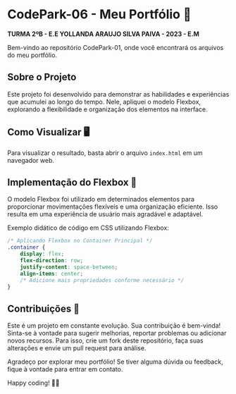 # CodePark-06 - Meu Portfólio 🚀

**TURMA 2ºB - E.E YOLLANDA ARAUJO SILVA PAIVA - 2023 - E.M**

Bem-vindo ao repositório CodePark-01, onde você encontrará os arquivos do meu portfólio.

## Sobre o Projeto

Este projeto foi desenvolvido para demonstrar as habilidades e experiências que acumulei ao longo do tempo. Nele, apliquei o modelo Flexbox, explorando a flexibilidade e organização dos elementos na interface.

## Como Visualizar 🖥️

Para visualizar o resultado, basta abrir o arquivo `index.html` em um navegador web.

## Implementação do Flexbox 🎨

O modelo Flexbox foi utilizado em determinados elementos para proporcionar movimentações flexíveis e uma organização eficiente. Isso resulta em uma experiência de usuário mais agradável e adaptável.

Exemplo didático de código em CSS utilizando Flexbox:

```css
/* Aplicando Flexbox no Container Principal */
.container {
    display: flex;
    flex-direction: row;
    justify-content: space-between;
    align-items: center;
    /* Adicione mais propriedades conforme necessário */
}
```

## Contribuições 🤝

Este é um projeto em constante evolução. Sua contribuição é bem-vinda! Sinta-se à vontade para sugerir melhorias, reportar problemas ou adicionar novos recursos. Para isso, crie um fork deste repositório, faça suas alterações e envie um pull request para análise.

Agradeço por explorar meu portfólio! Se tiver alguma dúvida ou feedback, fique à vontade para entrar em contato.

Happy coding! 🚀✨
